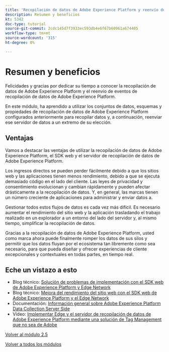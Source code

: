 ```yaml
---
title: 'Recopilación de datos de Adobe Experience Platform y reenvío del lado del servidor en tiempo real: resumen y ventajas'
description: Resumen y beneficios
kt: 5342
doc-type: tutorial
source-git-commit: 2cdc145d7f3933ec593db4e6f67b60961a674405
workflow-type: tm+mt
source-wordcount: '315'
ht-degree: 0%

---
```


# Resumen y beneficios

Felicidades y gracias por dedicar su tiempo a conocer la recopilación de datos de Adobe Experience Platform y el reenvío de eventos de recopilación de datos de Adobe Experience Platform.

En este módulo, ha aprendido a utilizar los conjuntos de datos, esquemas y propiedades de recopilación de datos de Adobe Experience Platform configurados anteriormente para recopilar datos y, a continuación, reenviar ese servidor de datos a un extremo de su elección.

## Ventajas

Vamos a destacar las ventajas de utilizar la recopilación de datos de Adobe Experience Platform, el SDK web y el servidor de recopilación de datos de Adobe Experience Platform.

Los ingresos directos se pueden perder fácilmente debido a que los sitios web y las aplicaciones tienen menos rendimiento, debido a que se ejecuta demasiado código en el lado del cliente. Las leyes de privacidad y consentimiento evolucionan y cambian rápidamente y pueden afectar drásticamente a la recopilación de datos. Y, en general, las marcas tienen un número creciente de aplicaciones para administrar y enviar datos a.

Gestionar todos estos flujos de datos es cada vez más difícil. Es necesario aumentar el rendimiento del sitio web y la aplicación trasladando el trabajo realizado en un explorador a un entorno del lado del servidor y, al mismo tiempo, simplificar la recopilación de datos.

Gracias a la recopilación de datos de Adobe Experience Platform, usted como marca ahora puede finalmente romper los datos de sus silos y permitir que los datos fluyan por el ecosistema tan libremente como sea necesario, para que pueda diseñar y ofrecer experiencias de cliente excepcionales y contextuales en todas partes, en tiempo real.

## Eche un vistazo a esto

- Blog técnico: [Solución de problemas de implementación con el SDK web de Adobe Experience Platform y Edge Network](https://medium.com/adobetech/solving-implementation-pain-points-with-adobe-experience-platform-web-sdk-and-edge-network-880b635e6819)
- Blog técnico: [Mejora del rendimiento del sitio web con el SDK web de Adobe Experience Platform y el Edge Network](https://medium.com/adobetech/boosting-website-performance-with-adobe-experience-platform-web-sdk-and-edge-network-329fcf70fdf9)
- Documentación: [Información general sobre Adobe Experience Platform Data Collection Server Side](https://experienceleague.adobe.com/docs/experience-platform/tags/event-forwarding/overview.html?lang=en#server-side-info)
- Vídeo: [Implementar Edge y el servidor de recopilación de datos de Adobe Experience Platform mediante una solución de Tag Management que no sea de Adobe](https://video.tv.adobe.com/v/331986?quality=12&learn=on)

[Volver al módulo 2.5](./aep-data-collection-ssf.md)

[Volver a todos los módulos](./../../../overview.md)
